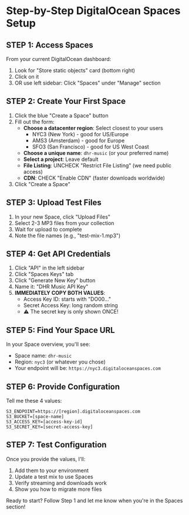 # Step-by-Step DigitalOcean Spaces Setup

## STEP 1: Access Spaces
From your current DigitalOcean dashboard:
1. Look for "Store static objects" card (bottom right)
2. Click on it
3. OR use left sidebar: Click "Spaces" under "Manage" section

## STEP 2: Create Your First Space
1. Click the blue "Create a Space" button
2. Fill out the form:
   - **Choose a datacenter region**: Select closest to your users
     - NYC3 (New York) - good for US/Europe
     - AMS3 (Amsterdam) - good for Europe  
     - SFO3 (San Francisco) - good for US West Coast
   - **Choose a unique name**: `dhr-music` (or your preferred name)
   - **Select a project**: Leave default
   - **File Listing**: UNCHECK "Restrict File Listing" (we need public access)
   - **CDN**: CHECK "Enable CDN" (faster downloads worldwide)
3. Click "Create a Space"

## STEP 3: Upload Test Files
1. In your new Space, click "Upload Files"
2. Select 2-3 MP3 files from your collection
3. Wait for upload to complete
4. Note the file names (e.g., "test-mix-1.mp3")

## STEP 4: Get API Credentials
1. Click "API" in the left sidebar
2. Click "Spaces Keys" tab
3. Click "Generate New Key" button
4. Name it: "DHR Music API Key"
5. **IMMEDIATELY COPY BOTH VALUES**:
   - Access Key ID: starts with "DO00..."
   - Secret Access Key: long random string
   - ⚠️ The secret key is only shown ONCE!

## STEP 5: Find Your Space URL
In your Space overview, you'll see:
- Space name: `dhr-music`
- Region: `nyc3` (or whatever you chose)
- Your endpoint will be: `https://nyc3.digitaloceanspaces.com`

## STEP 6: Provide Configuration
Tell me these 4 values:
```
S3_ENDPOINT=https://[region].digitaloceanspaces.com
S3_BUCKET=[space-name]
S3_ACCESS_KEY=[access-key-id]
S3_SECRET_KEY=[secret-access-key]
```

## STEP 7: Test Configuration
Once you provide the values, I'll:
1. Add them to your environment
2. Update a test mix to use Spaces
3. Verify streaming and downloads work
4. Show you how to migrate more files

Ready to start? Follow Step 1 and let me know when you're in the Spaces section!